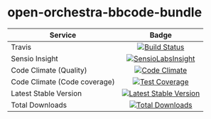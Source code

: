 open-orchestra-bbcode-bundle
=============================

| Service       | Badge         |
| ------------- |:-------------:|
| Travis | [![Build Status](https://travis-ci.org/open-orchestra/open-orchestra-bbcode-bundle.svg?branch=master)](https://travis-ci.org/open-orchestra/open-orchestra-bbcode-bundle) |
| Sensio Insight | [![SensioLabsInsight](https://insight.sensiolabs.com/projects/5947602b-5bca-42b1-8daf-cd96fda7bf76/big.png)](https://insight.sensiolabs.com/projects/5947602b-5bca-42b1-8daf-cd96fda7bf76) |
| Code Climate (Quality) | [![Code Climate](https://codeclimate.com/github/open-orchestra/open-orchestra-bbcode-bundle/badges/gpa.svg)](https://codeclimate.com/github/open-orchestra/open-orchestra-bbcode-bundle) |
| Code Climate (Code coverage) | [![Test Coverage](https://codeclimate.com/github/open-orchestra/open-orchestra-bbcode-bundle/badges/coverage.svg)](https://codeclimate.com/github/open-orchestra/open-orchestra-bbcode-bundle/coverage) |
| Latest Stable Version | [![Latest Stable Version](https://poser.pugx.org/open-orchestra/open-orchestra-bbcode-bundle/v/stable)](https://packagist.org/packages/open-orchestra/open-orchestra-bbcode-bundle) |
| Total Downloads | [![Total Downloads](https://poser.pugx.org/open-orchestra/open-orchestra-bbcode-bundle/downloads)](https://packagist.org/packages/open-orchestra/open-orchestra-bbcode-bundle) |
